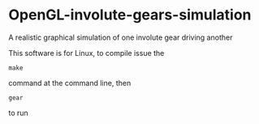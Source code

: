 # OpenGL-involute-gears-simulation
A realistic graphical simulation of one involute gear driving another

This software is for Linux, to compile issue the

`make`

command at the command line, then 

`gear`

to run
